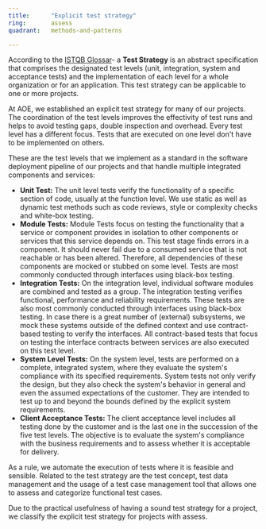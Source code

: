 ```yaml
---
title:      "Explicit test strategy"
ring:       assess
quadrant:   methods-and-patterns

---
```

According to the [ISTQB Glossar](https://glossary.istqb.org/)- a **Test Strategy** is an abstract specification that comprises the designated test levels (unit, integration, system and acceptance tests) and the implementation of each level for a whole organization or for an application. This test strategy can be applicable to one or more projects.

At AOE, we established an explicit test strategy for many of our projects. The coordination of the test levels improves the effectivity of test runs and helps to avoid testing gaps, double inspection and overhead. Every test level has a different focus. Tests that are executed on one level don't have to be implemented on others.

These are the test levels that we implement as a standard in the software deployment pipeline of our projects and that handle multiple integrated components and services:

-   **Unit Test:** The unit level tests verify the functionality of a specific section of code, usually at the function level. We use static as well as dynamic test methods such as code reviews, style or complexity checks and white-box testing. 
-   **Module Tests:** Module Tests focus on testing the functionality that a service or component provides in isolation to other components or services that this service depends on. This test stage finds errors in a component. It should never fail due to a consumed service that is not reachable or has been altered. Therefore, all dependencies of these components are mocked or stubbed on some level. Tests are most commonly conducted through interfaces using black-box testing.
-   **Integration Tests:** On the integration level, individual software modules are combined and tested as a group. The integration testing verifies functional, performance and reliability requirements. These tests are also most commonly conducted through interfaces using black-box testing. In case there is a great number of (external) subsystems, we mock these systems outside of the defined context and use contract-based testing to verify the interfaces. All contract-based tests that focus on testing the interface contracts between services are also executed on this test level.
-   **System Level Tests:** On the system level, tests are performed on a complete, integrated system, where they evaluate the system's compliance with its specified requirements. System tests not only verify the design, but they also check the system's behavior in general and even the assumed expectations of the customer. They are intended to test up to and beyond the bounds defined by the explicit system requirements.
-   **Client Acceptance Tests:** The client acceptance level includes all testing done by the customer and is the last one in the succession of the five test levels. The objective is to evaluate the system's compliance with the business requirements and to assess whether it is acceptable for delivery.

As a rule, we automate the execution of tests where it is feasible and sensible. Related to the test strategy are the test concept, test data management and the usage of a test case management tool that allows one to assess and categorize functional test cases.

Due to the practical usefulness of having a sound test strategy for a project, we classify the explicit test strategy for projects with assess.
